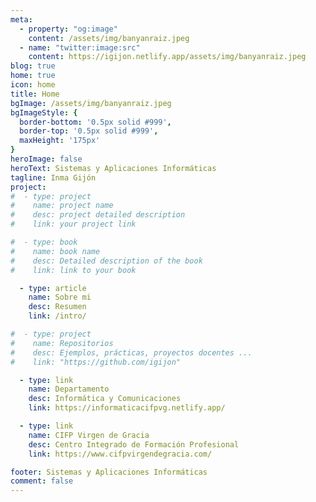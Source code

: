 ```yaml
---
meta: 
  - property: "og:image"
    content: /assets/img/banyanraiz.jpeg
  - name: "twitter:image:src"
    content: https://igijon.netlify.app/assets/img/banyanraiz.jpeg
blog: true
home: true
icon: home
title: Home
bgImage: /assets/img/banyanraiz.jpeg
bgImageStyle: {
  border-bottom: '0.5px solid #999',
  border-top: '0.5px solid #999',
  maxHeight: '175px'
}
heroImage: false
heroText: Sistemas y Aplicaciones Informáticas
tagline: Inma Gijón
project:
#  - type: project
#    name: project name
#    desc: project detailed description
#    link: your project link

#  - type: book
#    name: book name
#    desc: Detailed description of the book
#    link: link to your book

  - type: article
    name: Sobre mi
    desc: Resumen
    link: /intro/

#  - type: project
#    name: Repositorios
#    desc: Ejemplos, prácticas, proyectos docentes ...
#    link: "https://github.com/igijon"

  - type: link
    name: Departamento
    desc: Informática y Comunicaciones
    link: https://informaticacifpvg.netlify.app/

  - type: link
    name: CIFP Virgen de Gracia
    desc: Centro Integrado de Formación Profesional
    link: https://www.cifpvirgendegracia.com/

footer: Sistemas y Aplicaciones Informáticas
comment: false
---
```



